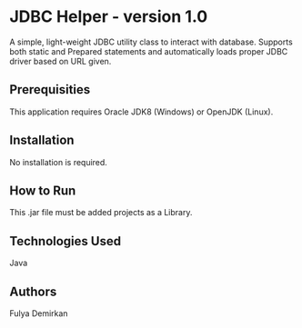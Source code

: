 # JDBC Helper - version 1.0

A simple, light-weight JDBC utility class to interact with database. Supports both static and Prepared statements and automatically loads proper JDBC driver based on URL given.

## Prerequisities ##
This application requires Oracle JDK8 (Windows) or OpenJDK (Linux).

## Installation ##
No installation is required.

## How to Run ##
This .jar file must be added projects as a Library.

## Technologies Used ##
Java

## Authors ##
Fulya Demirkan 